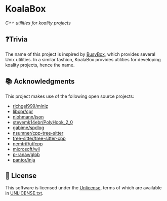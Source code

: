 <!-- Generated by KoalaBox::sync tool. Manual changes to this file will be lost. -->

# KoalaBox



_C++ utilities for koality projects_

## ❓Trivia

The name of this project is inspired by [BusyBox], which provides several Unix utilities.
In a similar fashion, KoalaBox provides utilities for developing koality projects, hence the name.

[BusyBox]: https://en.wikipedia.org/wiki/BusyBox

## 📚 Acknowledgments

This project makes use of the following open source projects:

- [richgel999/miniz](https://github.com/richgel999/miniz)
- [libcpr/cpr](https://github.com/libcpr/cpr)
- [nlohmann/json](https://github.com/nlohmann/json)
- [stevemk14ebr/PolyHook_2_0](https://github.com/stevemk14ebr/PolyHook_2_0)
- [gabime/spdlog](https://github.com/gabime/spdlog)
- [nsumner/cpp-tree-sitter](https://github.com/nsumner/cpp-tree-sitter)
- [tree-sitter/tree-sitter-cpp](https://github.com/tree-sitter/tree-sitter-cpp)
- [nemtrif/utfcpp](https://github.com/nemtrif/utfcpp)
- [microsoft/wil](https://github.com/microsoft/wil)
- [p-ranav/glob](https://github.com/p-ranav/glob)
- [pantor/inja](https://github.com/pantor/inja)




## 📄 License

This software is licensed under the [Unlicense](https://unlicense.org),
terms of which are available in [UNLICENSE.txt](UNLICENSE.txt).

[Koaloader]: https://github.com/acidicoala/Koaloader
